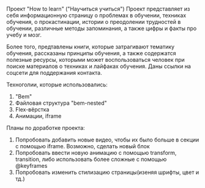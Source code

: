 Проект "How to learn" ("Научиться учиться")
   Проект представляет из себя информационную страницу о проблемах в обучении, техниках обучения, о прокастинации, истории о преодолении трудностей в обучении, различные методы запоминания, а также цифры и факты про учебу и мозг. 
 
   Более того, предтавлены книги, которые затрагивают тематику обучения, рассказаны принципы обучения, а также содержатся полезные ресурсы, которыми может воспользоваться человек при поиске материалов о техниках и лайфаках обучения. Даны ссылки на соцсети для поддержания контакта.


 Техноголии, которые использовались:
 1. "Bem"
 2. Файловая структура "bem-nested"
 3. Flex-вёрстка
 4. Анимации, iframe


 Планы по доработке проекта:

 1. Попробовать добавить новые видео, чтобы их было больше в секции с помощью iframe. Возможно, сделать новый блок 
 2. Попробовать ввести новую анимацию с помощью transform, transition, либо использовать более сложные с помощью @keyframes
 3. Попробовать изменить стилизацию страницы(изеняя шрифты, цвет и тд.)